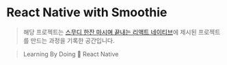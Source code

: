 # React Native with Smoothie

> 해당 프로젝트는 [스무디 한잔 마시며 끝내는 리액트 네이티브](http://www.yes24.com/Product/Goods/82895471)에 제시된 프로젝트를 만드는 과정을 기록한 공간입니다.

> Learning By Doing 🚀 React Native
